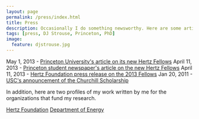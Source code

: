 ```yaml
---
layout: page
permalink: /press/index.html
title: Press
description: Occasionally I do something newsworthy. Here are some articles touching on my work.
tags: [press, DJ Strouse, Princeton, PhD]
image:
  feature: djstrouse.jpg
---
```

May 1, 2013 - [Princeton University's article on its new Hertz Fellows](http://www.princeton.edu/main/news/archive/S36/74/14S87/index.xml?section=topstories)
April 11, 2013 - [Princeton student newspaper's article on the new Hertz Fellows](http://dailyprincetonian.com/news/2013/04/sinha-13-ousterhout-13-strouse-gs-receive-hertz-fellowships-2/)
April 11, 2013 - [Hertz Foundation press release on the 2013 Fellows](http://www.hertzfoundation.org/dx/newsevents/pressrelease.aspx?d=201)
Jan 20, 2011 - [USC's announcement of the Churchill Scholarship](http://news.usc.edu/#!/article/28075/First-USC-Student-to-Receive-Churchill-Scholarship)

In addition, here are two profiles of my work written by me for the organizations that fund my research.

[Hertz Foundation](http://www.hertzfoundation.org/dx/fellows/fellow_profile.aspx?d=11253)
[Department of Energy](http://www.krellinst.org/csgf/community/fellows/profile?n=strouse2012)
